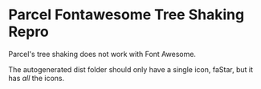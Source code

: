 # Parcel Fontawesome Tree Shaking Repro

Parcel's tree shaking does not work with Font Awesome.

The autogenerated dist folder should only have a single icon, faStar, but it has _all_ the icons.
